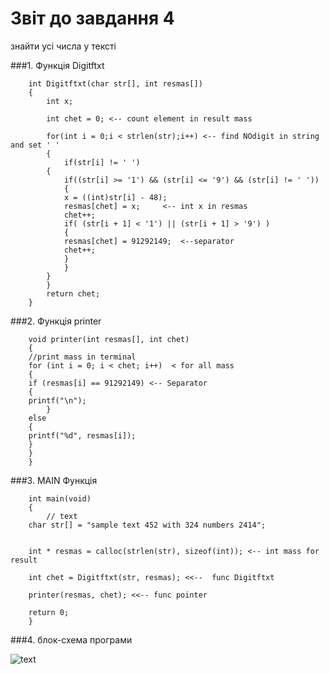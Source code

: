 # Звіт до завдання 4

знайти усі числа у тексті 


###1. Функція Digitftxt

		int Digitftxt(char str[], int resmas[])
		{
			int x;   
			
			int chet = 0; <-- count element in result mass

			for(int i = 0;i < strlen(str);i++) <-- find NOdigit in string and set ' '
			{
				if(str[i] != ' ')
			{
				if((str[i] >= '1') && (str[i] <= '9') && (str[i] != ' '))
				{
				x = ((int)str[i] - 48);
				resmas[chet] = x;     <-- int x in resmas
				chet++;
				if( (str[i + 1] < '1') || (str[i + 1] > '9') )
				{
				resmas[chet] = 91292149;  <--separator
				chet++;
				}
				}
			}
			}
			return chet;
		}

###2. Функція printer

		void printer(int resmas[], int chet)
		{
		//print mass in terminal
		for (int i = 0; i < chet; i++)  < for all mass
		{
		if (resmas[i] == 91292149) <-- Separator
		{
		printf("\n");
	    	}
		else
		{
		printf("%d", resmas[i]);
		}
		}
		}

###3. MAIN Функція

		int main(void)
		{
			// text 
		char str[] = "sample text 452 with 324 numbers 2414";

		
		int * resmas = calloc(strlen(str), sizeof(int)); <-- int mass for result
		
		int chet = Digitftxt(str, resmas); <<--  func Digitftxt

		printer(resmas, chet); <<-- func pointer
	
		return 0;
		}
		
###4. блок-схема програми

![text](file:///home/andreii/lab/finallabs/lab13/Markdown/block)


